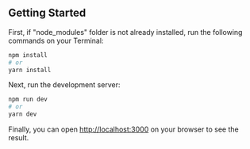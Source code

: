 ## Getting Started

First, if "node_modules" folder is not already installed, run the following commands on your Terminal:

```bash
npm install
# or
yarn install
```

Next, run the development server:

```bash
npm run dev
# or
yarn dev

```

Finally, you can open [http://localhost:3000](http://localhost:3000) on your browser to see the result.